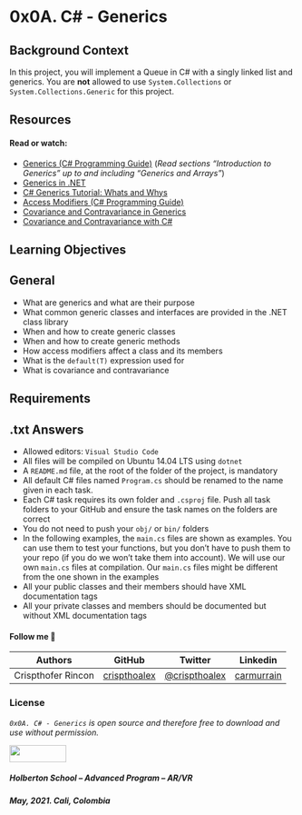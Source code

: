 # 0x0A. C# - Generics

## Background Context
<p>In this project, you will implement a Queue in C# with a singly linked list and generics. You are <strong>not</strong> allowed to use <code>System.Collections</code> or <code>System.Collections.Generic</code> for this project.</p>

## Resources
#### Read or watch:

<ul>
    <li><a href="/rltoken/VoYU9oBwQ-4oiLnDLj9SNQ" title="Generics (C# Programming Guide)" target="_blank">Generics (C# Programming Guide)</a> (<em>Read sections “Introduction to Generics” up to and including “Generics and Arrays”</em>)</li>
    <li><a href="/rltoken/Q2QPXB3KHAgfsdrunR6NKA" title="Generics in .NET" target="_blank">Generics in .NET</a> </li>
    <li><a href="/rltoken/t9HiivNo__DvFgEMRbSeOQ" title="C# Generics Tutorial: Whats and Whys" target="_blank">C# Generics Tutorial: Whats and Whys</a> </li>
    <li><a href="/rltoken/WPO79zRYefo_d4Hew9UgUQ" title="Access Modifiers (C# Programming Guide)" target="_blank">Access Modifiers (C# Programming Guide)</a></li>
    <li><a href="/rltoken/2QGzQzZBskxKSvZLHKNGzg" title="Covariance and Contravariance in Generics" target="_blank">Covariance and Contravariance in Generics</a> </li>
    <li><a href="/rltoken/CqeYCUFaFsSagq_-JumX6Q" title="Covariance and Contravariance with C#" target="_blank">Covariance and Contravariance with C#</a></li>
</ul>


## Learning Objectives

## General

<ul>
    <li>What are generics and what are their purpose</li>
    <li>What common generic classes and interfaces are provided in the .NET class library</li>
    <li>When and how to create generic classes</li>
    <li>When and how to create generic methods</li>
    <li>How access modifiers affect a class and its members</li>
    <li>What is the <code>default(T)</code> expression used for</li>
    <li>What is covariance and contravariance</li>
</ul>

## Requirements
## .txt Answers
<ul>
    <li>Allowed editors: <code>Visual Studio Code</code></li>
    <li>All files will be compiled on Ubuntu 14.04 LTS using <code>dotnet</code></li>
    <li>A <code>README.md</code> file, at the root of the folder of the project, is mandatory</li>
    <li>All default C# files named <code>Program.cs</code> should be renamed to the name given in each task. </li>
    <li>Each C# task requires its own folder and <code>.csproj</code> file. Push all task folders to your GitHub and ensure the task names on the folders are correct</li>
    <li>You do not need to push your <code>obj/</code> or <code>bin/</code> folders</li>
    <li>In the following examples, the <code>main.cs</code> files are shown as examples. You can use them to test your functions, but you don’t have to push them to your repo (if you do we won’t take them into account). We will use our own <code>main.cs</code> files at compilation. Our <code>main.cs</code> files might be different from the one shown in the examples</li>
    <li>All your public classes and their members should have XML documentation tags</li>
    <li>All your private classes and members should be documented but without XML documentation tags</li>
</ul>


#### Follow me 💬

| Authors | GitHub | Twitter | Linkedin |
| :---: | :---: | :---: | :---: |
| Crispthofer Rincon | [crispthoalex](https://github.com/crispthoalex) | [@crispthoalex](https://twitter.com/crispthoalex) | [carmurrain](https://www.linkedin.com/in/carmurrain) |

### License
*`0x0A. C# - Generics` is open source and therefore free to download and use without permission.*

<a href="url"><img src="https://www.holbertonschool.com/holberton-logo.png" align="middle" width="100" height="30"></a>

##### Holberton School – Advanced Program – AR/VR
##### May, 2021. Cali, Colombia
